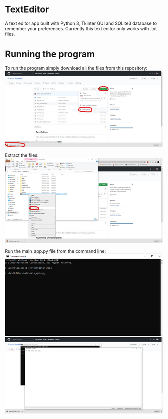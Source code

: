 # TextEditor
A text editor app built with Python 3, Tkinter GUI and SQLite3 database to remember your preferences. Currently this text editor only works with .txt files.

# Running the program
To run the program simply download all the files from this repository:
![](readmepics/download.jpg)

Extract the files:
![](readmepics/extract.jpg)

Run the main_app.py file from the command line:
![](readmepics/run.png)
![](readmepics/main_app.png)
